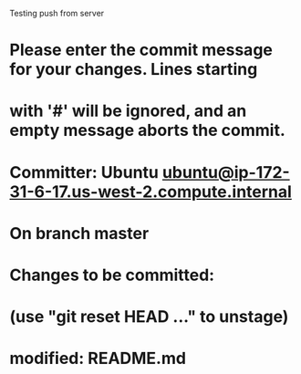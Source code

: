 Testing push from server

# Please enter the commit message for your changes. Lines starting
# with '#' will be ignored, and an empty message aborts the commit.
#
# Committer: Ubuntu <ubuntu@ip-172-31-6-17.us-west-2.compute.internal>
#
# On branch master
# Changes to be committed:
#   (use "git reset HEAD <file>..." to unstage)
#
#	modified:   README.md
#

